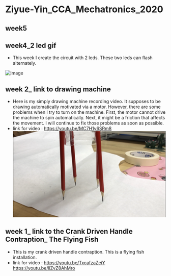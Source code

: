 # Ziyue-Yin_CCA_Mechatronics_2020

## week5

## week4_2 led gif
- This week I create the circuit with 2 leds. These two leds can flash alternately.

 ![image](https://github.com/Ziyue-Yin/Ziyue-Yin-CCA-Mechatronics_2020/blob/master/IMG_6731.gif)  

## week 2_ link to drawing machine
- Here is my simply drawing machine recording video. It supposes to be drawing automatically motivated via a motor. However, there are some problems when I try to turn on the machine. First, the motor cannot drive the machine to spin automatically. Next, it might be a friction that affects the movement. I will continue to fix those problems as soon as possible. 
- link for video : https://youtu.be/MC7H1y6SRm8
 ![image](https://github.com/Ziyue-Yin/Ziyue-Yin-CCA-Mechatronics_2020/blob/master/drawing%20machine/1131582913642_.pic_hd.jpg)

## week 1_ link to the Crank Driven Handle Contraption_ The Flying Fish
- This is my crank driven handle contraption. This is a flying fish installation.
- link for video : https://youtu.be/TxcafzaZeiY   https://youtu.be/llZvZ8AhMro


